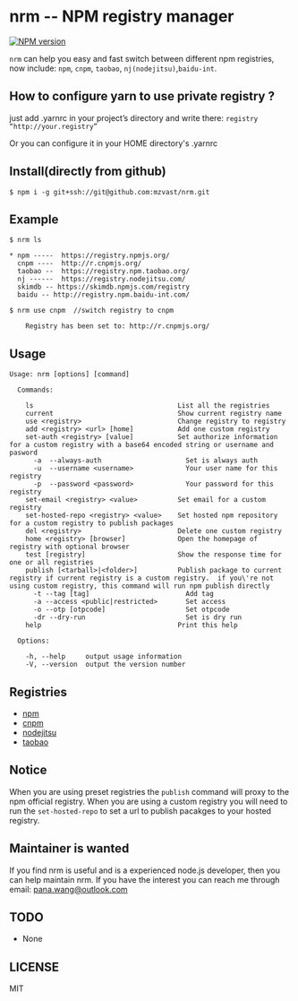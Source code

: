 nrm -- NPM registry manager
===

[![NPM version][npm-image]][npm-url]

`nrm` can help you easy and fast switch between different npm registries,
now include: `npm`, `cnpm`, `taobao`, `nj(nodejitsu)`,`baidu-int`.

## How to configure yarn to use private registry ?
just add .yarnrc in your project’s directory and write there:
`registry “http://your.registry”`

Or you can configure it in your HOME directory's .yarnrc


## Install(directly from github)

```
$ npm i -g git+ssh://git@github.com:mzvast/nrm.git  
```

## Example
```
$ nrm ls

* npm -----  https://registry.npmjs.org/
  cnpm ----  http://r.cnpmjs.org/
  taobao --  https://registry.npm.taobao.org/
  nj ------  https://registry.nodejitsu.com/
  skimdb -- https://skimdb.npmjs.com/registry
  baidu -- http://registry.npm.baidu-int.com/

```

```
$ nrm use cnpm  //switch registry to cnpm

    Registry has been set to: http://r.cnpmjs.org/

```

## Usage

```
Usage: nrm [options] [command]

  Commands:

    ls                                    List all the registries
    current                               Show current registry name
    use <registry>                        Change registry to registry
    add <registry> <url> [home]           Add one custom registry
    set-auth <registry> [value]           Set authorize information for a custom registry with a base64 encoded string or username and pasword
      -a  --always-auth                     Set is always auth
      -u  --username <username>             Your user name for this registry
      -p  --password <password>             Your password for this registry
    set-email <registry> <value>          Set email for a custom registry
    set-hosted-repo <registry> <value>    Set hosted npm repository for a custom registry to publish packages
    del <registry>                        Delete one custom registry
    home <registry> [browser]             Open the homepage of registry with optional browser
    test [registry]                       Show the response time for one or all registries
    publish [<tarball>|<folder>]          Publish package to current registry if current registry is a custom registry.  if you\'re not using custom registry, this command will run npm publish directly
      -t --tag [tag]                        Add tag
      -a --access <public|restricted>       Set access
      -o --otp [otpcode]                    Set otpcode
      -dr --dry-run                         Set is dry run
    help                                  Print this help

  Options:

    -h, --help     output usage information
    -V, --version  output the version number
```

## Registries

* [npm](https://www.npmjs.org)
* [cnpm](http://cnpmjs.org)
* [nodejitsu](https://www.nodejitsu.com)
* [taobao](http://npm.taobao.org/)


## Notice

When you are using preset registries the `publish` command will proxy to the npm official registry.
When you are using a custom registry you will need to run the `set-hosted-repo` to set a url to publish pacakges to your hosted registry.

## Maintainer is wanted

If you find nrm is useful and is a experienced node.js developer, then you can help maintain nrm.
If you have the interest you can reach me through email: pana.wang@outlook.com

## TODO

* None

## LICENSE
MIT


[npm-image]: https://img.shields.io/npm/v/nrm.svg?style=flat-square
[npm-url]: https://npmjs.org/package/nrm
